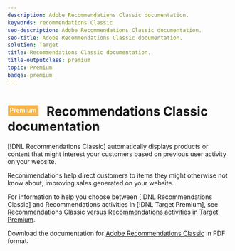 ```yaml
---
description: Adobe Recommendations Classic documentation.
keywords: recommendations Classic
seo-description: Adobe Recommendations Classic documentation.
seo-title: Adobe Recommendations Classic documentation.
solution: Target
title: Recommendations Classic documentation.
title-outputclass: premium
topic: Premium
badge: premium
---
```


# ![PREMIUM](/help/assets/premium.png) Recommendations Classic documentation

[!DNL Recommendations Classic] automatically displays products or content that might interest your customers based on previous user activity on your website.

Recommendations help direct customers to items they might otherwise not know about, improving sales generated on your website.

For information to help you choose between [!DNL Recommendations Classic] and Recommendations activities in [!DNL Target Premium], see [Recommendations Classic versus Recommendations activities in Target Premium](/help/c-recommendations/c-recommendations-faq/recommendations-classic-versus-recommendations-activities-target-premium.md).

Download the documentation for [Adobe Recommendations Classic](/help/assets/adobe-recommendations-classic.pdf) in PDF format.